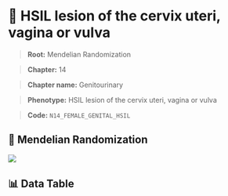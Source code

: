 # 🧪 HSIL lesion of the cervix uteri, vagina or vulva

> **Root:** Mendelian Randomization

> **Chapter:** 14  

> **Chapter name:** Genitourinary

> **Phenotype:** HSIL lesion of the cervix uteri, vagina or vulva  

> **Code:** `N14_FEMALE_GENITAL_HSIL`

## 🧬 Mendelian Randomization  

<img src="/MR/Figures/Forward/N14_FEMALE_GENITAL_HSIL.png"/>

## 📊 Data Table

<CsvTableMRF src="/MR_Data/Forward/N14_FEMALE_GENITAL_HSIL.csv"/>
